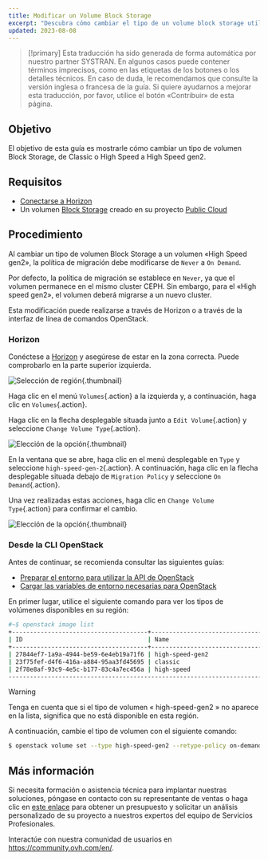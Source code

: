 ```yaml
---
title: Modificar un Volume Block Storage
excerpt: "Descubra cómo cambiar el tipo de un volume block storage utilizando OpenStack"
updated: 2023-08-08
---
```


> [!primary]
> Esta traducción ha sido generada de forma automática por nuestro partner SYSTRAN. En algunos casos puede contener términos imprecisos, como en las etiquetas de los botones o los detalles técnicos. En caso de duda, le recomendamos que consulte la versión inglesa o francesa de la guía. Si quiere ayudarnos a mejorar esta traducción, por favor, utilice el botón «Contribuir» de esta página.
>

## Objetivo

El objetivo de esta guía es mostrarle cómo cambiar un tipo de volumen Block Storage, de Classic o High Speed a High Speed gen2.

## Requisitos

- [Conectarse a Horizon](/pages/public_cloud/compute/introducing_horizon)
- Un volumen [Block Storage](/pages/public_cloud/compute/create_and_configure_an_additional_disk_on_an_instance) creado en su proyecto [Public Cloud](https://www.ovhcloud.com/es-es/public-cloud/)

## Procedimiento

Al cambiar un tipo de volumen Block Storage a un volumen «High Speed gen2», la política de migración debe modificarse de `Never` a `On Demand`.

Por defecto, la política de migración se establece en `Never`, ya que el volumen permanece en el mismo cluster CEPH. Sin embargo, para el «High speed gen2», el volumen deberá migrarse a un nuevo cluster.

Esta modificación puede realizarse a través de Horizon o a través de la interfaz de línea de comandos OpenStack.

### Horizon

Conéctese a [Horizon](https://horizon.cloud.ovh.net/auth/login/) y asegúrese de estar en la zona correcta. Puede comprobarlo en la parte superior izquierda. 

![Selección de región](images/region2021.png){.thumbnail}

Haga clic en el menú `Volumes`{.action} a la izquierda y, a continuación, haga clic en `Volumes`{.action}.

Haga clic en la flecha desplegable situada junto a `Edit Volume`{.action} y seleccione `Change Volume Type`{.action}.

![Elección de la opción](images/selectoption.png){.thumbnail}

En la ventana que se abre, haga clic en el menú desplegable en `Type` y seleccione `high-speed-gen-2`{.action}. A continuación, haga clic en la flecha desplegable situada debajo de `Migration Policy` y seleccione `On Demand`{.action}.

Una vez realizadas estas acciones, haga clic en `Change Volume Type`{.action} para confirmar el cambio.

![Elección de la opción](images/changevolume.png){.thumbnail}

### Desde la CLI OpenStack

Antes de continuar, se recomienda consultar las siguientes guías:

- [Preparar el entorno para utilizar la API de OpenStack](/pages/public_cloud/compute/prepare_the_environment_for_using_the_openstack_api)
- [Cargar las variables de entorno necesarias para OpenStack](/pages/public_cloud/compute/loading_openstack_environment_variables)

En primer lugar, utilice el siguiente comando para ver los tipos de volúmenes disponibles en su región:

```bash
#~$ openstack image list
+--------------------------------------+-----------------------------------------------+----------+
| ID                                   | Name                                          | Is Public |
+--------------------------------------+-----------------------------------------------+----------+
| 27844ef7-1a9a-4944-be59-6e4eb19a71f6 | high-speed-gen2                                    | True |
| 23f75fef-d4f6-416a-a884-95aa3fd45695 | classic                                            | True |
| 2f78e8af-93c9-4e5c-b177-83c4a7ec456a | high-speed                                         | True |
----------------------------------------------------------------------------------------------------
```

> [!warning]
> Tenga en cuenta que si el tipo de volumen « high-speed-gen2 » no aparece en la lista, significa que no está disponible en esta región.
>

A continuación, cambie el tipo de volumen con el siguiente comando:

```bash
$ openstack volume set --type high-speed-gen2 --retype-policy on-demand VOLUME_NAME_OR_ID
```

## Más información

Si necesita formación o asistencia técnica para implantar nuestras soluciones, póngase en contacto con su representante de ventas o haga clic en [este enlace](/links/professional-services) para obtener un presupuesto y solicitar un análisis personalizado de su proyecto a nuestros expertos del equipo de Servicios Profesionales.

Interactúe con nuestra comunidad de usuarios en <https://community.ovh.com/en/>.